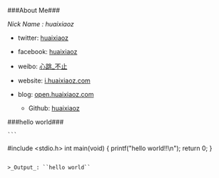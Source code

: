 ###About Me###

*Nick Name : huaixiaoz*

* twitter: [huaixiaoz](http://twitter.com/huaixiaoz)
* facebook: [huaixiaoz](http://facebook.com/huaixiaoz)
* weibo: [心跳_不止](http://weibo.com/huaixiaoz)
* website: [i.huaixiaoz.com](http://i.huaixiaoz.com)
* blog: [open.huaixiaoz.com](http://open.huaixiaoz.com)

    - Github: [huaixiaoz](http://github.com/huaixiaoz)

###hello world###

    ```
#include <stdio.h>
    int main(void)
{
        printf("hello world!!\n");
            return 0;
}
```

>_Output_: ``hello world``
